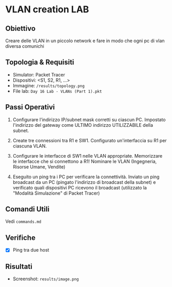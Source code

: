 # VLAN creation LAB
## Obiettivo
Creare delle VLAN in un piccolo network e fare in modo che ogni pc di vlan diversa comunichi

## Topologia & Requisiti
- Simulator: Packet Tracer
- Dispositivi: <S1, S2, R1, ...>
- Immagine: `/results/topology.png`
- File lab: `Day 16 Lab - VLANs (Part 1).pkt`

## Passi Operativi
1. Configurare l'indirizzo IP/subnet mask corretti su ciascun PC.
Impostato l'indirizzo del gateway come ULTIMO indirizzo UTILIZZABILE della subnet.

2. Create tre connessioni tra R1 e SW1.
Configurato un'interfaccia su R1 per ciascuna VLAN.

3. Configurare le interfacce di SW1 nelle VLAN appropriate.
Memorizzare le interfacce che si connettono a R1!
Nominare le VLAN
(Ingegneria, Risorse Umane, Vendite)

4. Eseguito un ping tra i PC per verificare la connettività.
Inviato un ping broadcast da un PC (pingato l'indirizzo di broadcast della subnet)
e verificato quali dispositivi PC ricevono il broadcast
(utilizzato la "Modalità Simulazione" di Packet Tracer)


## Comandi Utili
Vedi `commands.md`

## Verifiche
- [x] Ping tra due host

## Risultati
- Screenshot: `results/image.png`